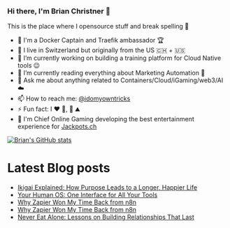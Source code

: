 ### Hi there, I'm Brian Christner 👋
This is the place where I opensource stuff and break spelling :rofl:

- 🐳 I'm a Docker Captain and Traefik ambassador :trophy:
- 📍 I live in Switzerland but originally from the US :switzerland: + :us:
- 🔭 I’m currently working on building a training platform for Cloud Native tools :wink:
- 🌱 I’m currently reading everything about Marketing Automation :book:
- 💬 Ask me about anything related to Containers/Cloud/iGaming/web3/AI :cloud:
- 📫 How to reach me: [@idomyowntricks](https://twitter.com/idomyowntricks)
- ⚡ Fun fact: I :heart: :bicyclist:, :ski: :mountain:
- 🎰 I'm Chief Online Gaming developing the best entertainment experience for [Jackpots.ch](https://www.jackpots.ch)

[![Brian's GitHub stats](https://github-readme-stats.vercel.app/api?username=vegasbrianc&show_icons=true&theme=dark)](https://github.com/anuraghazra/github-readme-stats)


# Latest Blog posts
<!-- BLOG-POST-LIST:START -->
- [Ikigai Explained: How Purpose Leads to a Longer, Happier Life](https://brianchristner.io/ikigai-explained-how-purpose-leads-to-a-longer-happier-life/)
- [Your Human OS: One Interface for All Your Tools](https://brianchristner.io/your-human-os-one-interface-for-all-your-tools/)
- [Why Zapier Won My Time Back from n8n](https://dev.to/vegasbrianc/why-zapier-won-my-time-back-from-n8n-1ddf)
- [Why Zapier Won My Time Back from n8n](https://brianchristner.io/why-zapier-won-my-time-back-from-n8n/)
- [Never Eat Alone: Lessons on Building Relationships That Last](https://brianchristner.io/never-eat-alone-lessons-on-building-relationships-that-last/)
<!-- BLOG-POST-LIST:END -->
